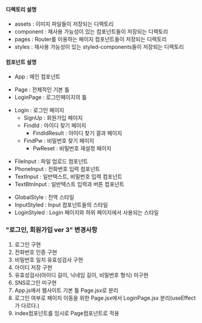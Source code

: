 #### 디렉토리 설명
- assets : 이미지 파일들이 저장되는 디렉토리
- component : 재사용 가능성이 있는 컴포넌트들이 저장되는 디렉토리
- pages : Router를 이용하는 페이지 컴포넌트들이 저장되는 디렉토리 
- styles : 재사용 가능성이 있는 styled-components들이 저장되는 디렉토리

#### 컴포넌트 설명
* App : 메인 컴포넌트

- Page : 전체적인 기본 틀
- LoginPage : 로그인페이지의 틀

+ Login : 로그인 페이지
    + SignUp : 회원가입 페이지
    + FindId : 아이디 찾기 페이지
        + FindIdResult : 아이디 찾기 결과 페이지
    + FindPw : 비밀번호 찾기 페이지
        + PwReset : 비밀번호 재설정 페이지

- FileInput : 파일 업로드 컴포넌트
- PhoneInput : 전화번호 입력 컴포넌트
- TextInput : 일반텍스트, 비밀번호 입력 컴포넌트
- TextBtnInput : 일반텍스트 입력과 버튼 컴포넌트

* GlobalStyle : 전역 스타일
* InputStyled : Input 컴포넌트들의 스타일
* LoginStyled : Login 페이지와 하위 페이지에서 사용되는 스타일

### "로그인, 회원가입 ver 3" 변경사항
1. 로그인 구현
2. 전화번호 인증 구현
3. 비밀번호 일치 유효성검사 구현
4. 아이디 저장 구현
5. 유효성검사(아이디 길이, 닉네임 길이, 비밀번호 형식) 미구현
6. SNS로그인 미구현
7. App.js에서 웹사이트 기본 틀 Page.jsx로 분리
8. 로그인 여부로 페이지 이동을 위한 Page.jsx에서 LoginPage.jsx 분리(useEffect가 다르다.)
9. index컴포넌트를 임시로 Page컴포넌트로 적용

